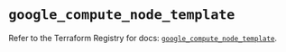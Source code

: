 # `google_compute_node_template`

Refer to the Terraform Registry for docs: [`google_compute_node_template`](https://registry.terraform.io/providers/hashicorp/google/5.14.0/docs/resources/compute_node_template).
